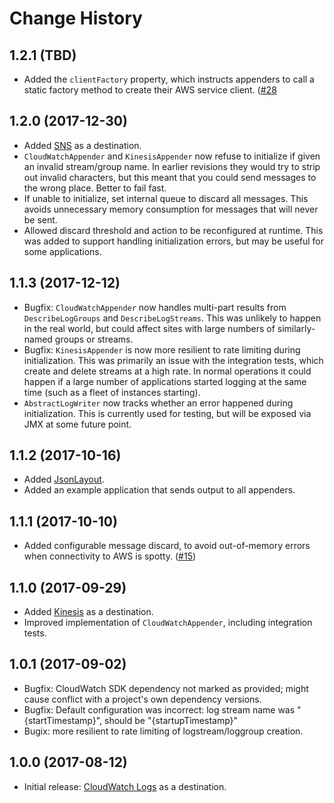 # Change History


## 1.2.1 (TBD)

* Added the `clientFactory` property, which instructs appenders to call a static factory
  method to create their AWS service client.
  ([#28](https://github.com/kdgregory/log4j-aws-appenders/issues/28)


## 1.2.0 (2017-12-30)

* Added [SNS](docs/sns.md) as a destination.
* `CloudWatchAppender` and `KinesisAppender` now refuse to initialize if given an invalid
  stream/group name. In earlier revisions they would try to strip out invalid characters,
  but this meant that you could send messages to the wrong place. Better to fail fast.
* If unable to initialize, set internal queue to discard all messages. This avoids
  unnecessary memory consumption for messages that will never be sent.
* Allowed discard threshold and action to be reconfigured at runtime. This was added to
  support handling initialization errors, but may be useful for some applications.


## 1.1.3 (2017-12-12)

* Bugfix: `CloudWatchAppender` now handles multi-part results from `DescribeLogGroups`
  and `DescribeLogStreams`. This was unlikely to happen in the real world, but could
  affect sites with large numbers of similarly-named groups or streams.
* Bugfix: `KinesisAppender` is now more resilient to rate limiting during initialization.
  This was primarily an issue with the integration tests, which create and delete streams
  at a high rate. In normal operations it could happen if a large number of applications
  started logging at the same time (such as a fleet of instances starting).
* `AbstractLogWriter` now tracks whether an error happened during initialization. This is
  currently used for testing, but will be exposed via JMX at some future point.


## 1.1.2 (2017-10-16)

* Added [JsonLayout](docs/jsonlayout.md).  
* Added an example application that sends output to all appenders.


## 1.1.1 (2017-10-10)

* Added configurable message discard, to avoid out-of-memory errors when
  connectivity to AWS is spotty.
  ([#15](https://github.com/kdgregory/log4j-aws-appenders/issues/15))


## 1.1.0 (2017-09-29)

* Added [Kinesis](docs/kinesis.md) as a destination.
* Improved implementation of `CloudWatchAppender`, including integration tests.


## 1.0.1 (2017-09-02)

* Bugfix: CloudWatch SDK dependency not marked as provided; might cause conflict
  with a project's own dependency versions.
* Bugfix: Default configuration was incorrect: log stream name was "{startTimestamp}",
  should be "{startupTimestamp}"
* Bugix: more resilient to rate limiting of logstream/loggroup creation.


## 1.0.0 (2017-08-12)

* Initial release: [CloudWatch Logs](docs/cloudwatch.md) as a destination.
